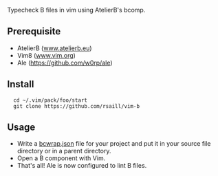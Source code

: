 Typecheck B files in vim using AtelierB's bcomp.

## Prerequisite
  * AtelierB (www.atelierb.eu)
  * Vim8 (www.vim.org)
  * Ale (https://github.com/w0rp/ale)

## Install
```
  cd ~/.vim/pack/foo/start
  git clone https://github.com/rsaill/vim-b
```

## Usage
  * Write a [bcwrap.json](https://github.com/rsaill/vim-b/blob/master/bcwrap.json) file for your project and put it in your source file directory or in a parent directory. 
  * Open a B component with Vim.
  * That's all! Ale is now configured to lint B files.

